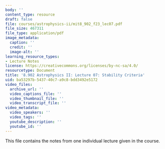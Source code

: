 ```yaml
---
body: ''
content_type: resource
draft: false
file: courses/astrophysics-ii/mit8_902_f23_lec07.pdf
file_size: 467311
file_type: application/pdf
image_metadata:
  caption: ''
  credit: ''
  image-alt: ''
learning_resource_types:
- Lecture Notes
license: https://creativecommons.org/licenses/by-nc-sa/4.0/
resourcetype: Document
title: '8.902 Astrophysics II: Lecture 07: Stability Criteria'
uid: ba53297b-5437-40c7-a9c8-bdd3492e5172
video_files:
  archive_url: ''
  video_captions_file: ''
  video_thumbnail_file: ''
  video_transcript_file: ''
video_metadata:
  video_speakers: ''
  video_tags: ''
  youtube_description: ''
  youtube_id: ''
---
```

This file contains the notes from one individual lecture given in the course.